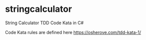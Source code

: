# stringcalculator
String Calculator TDD Code Kata in C#

Code Kata rules are defined here https://osherove.com/tdd-kata-1/
